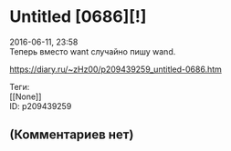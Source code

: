 Untitled [0686][!]
==================

  
2016-06-11, 23:58  
 Теперь вместо want случайно пишу wand.   
  
<https://diary.ru/~zHz00/p209439259_untitled-0686.htm>  
  
Теги:  
[[None]]  
ID: p209439259  


(Комментариев нет)
------------------